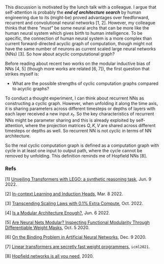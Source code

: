 
This discussion is motivated by the lunch talk with a colleague.
I argue that self-attention is probably the ***end of architecture search*** by human engineering due to its (might-be) proved advantages over feedforward, recurrent and convolutional neural networks [1, 2].
However, my colleague thinks that there _"must"_ be some neural archs that can be more like the human neural system which gives birth to human intelligence.
To be specific, the connection of human neural system is a more complex than current forward-directed acyclic graph of computation, though might not have the same number of neurons as current scaled large neural networks (NNs) [3].
So how about acyclic computational graph?

Before reading about recent two works on the modular inductive bias of NNs [4, 5] (though more works are related [6, 7]), the first question that strikes myself is:
- What are the possible strengths of cyclic computation graphs compared to acyclic graphs?

To conduct a thought experiment, I can think about recurrent NNs as constructing a cyclic graph.
However, when unfolding it along the time axis, it is sharing parameters across different timesteps or depths of layers with each layer received a new input $x_t$.
So the key characteristics of recurrent NNs might be parameter sharing and this is already exploited by self-attention, where the projection matrices $Q, K, V$ are shared across different timesteps or depths as well.
So recurrent NN is not cyclic in terms of NN architecture.
<!-- So the **real cyclic computation graph** might be defined as _containing cyclic paths with different link parameters instead of shared parameters_. -->
So the real cyclic computation graph is defined as a computation graph with cycle in at least one input to output path, where the cycle cannot be removed by unfolding.
This definition reminds me of Hopfield NNs [8].

### Refs

[1] [Unveiling Transformers with LEGO: a synthetic reasoning task](https://arxiv.org/pdf/2206.04301), Jun. 9 2022.

[2] [In-context Learning and Induction Heads](https://arxiv.org/ftp/arxiv/papers/2209/2209.11895.pdf), Mar. 8 2022.

[3] [Transcending Scaling Laws with 0.1% Extra Compute](https://arxiv.org/abs/2210.11399), Oct. 2022.

[4] [Is a Modular Architecture Enough?](https://arxiv.org/abs/2206.02713), Jun. 6 2022.

[5] [Are Neural Nets Modular? Inspecting Functional Modularity Through Differentiable Weight Masks](https://arxiv.org/abs/2010.02066), Oct. 5 2020.

[6] [On the Binding Problem in Artificial Neural Networks](https://arxiv.org/abs/2012.05208), Dec. 9 2020.

[7] [Linear transformers are secretly fast weight programmers](http://proceedings.mlr.press/v139/schlag21a/schlag21a.pdf), `icml2021`.

[8] [Hopfield networks is all you need](https://arxiv.org/pdf/2008.02217.pdf), 2020.
